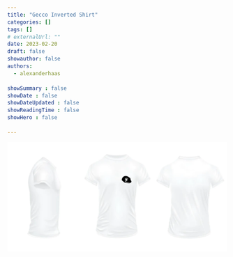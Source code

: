 ```yaml
---
title: "Gecco Inverted Shirt"
categories: []
tags: []
# externalUrl: ""
date: 2023-02-20
draft: false
showauthor: false
authors:
  - alexanderhaas

showSummary : false
showDate : false
showDateUpdated : false
showReadingTime : false
showHero : false

---
```


![Gecco Inverted Shirt](featured.webp)
